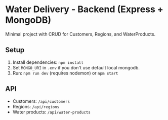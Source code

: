 # Water Delivery - Backend (Express + MongoDB)

Minimal project with CRUD for Customers, Regions, and WaterProducts.

## Setup

1. Install dependencies: `npm install`
2. Set `MONGO_URI` in `.env` if you don't use default local mongodb.
3. Run: `npm run dev` (requires nodemon) or `npm start`

## API

- Customers: `/api/customers`
- Regions: `/api/regions`
- Water products: `/api/water-products`
